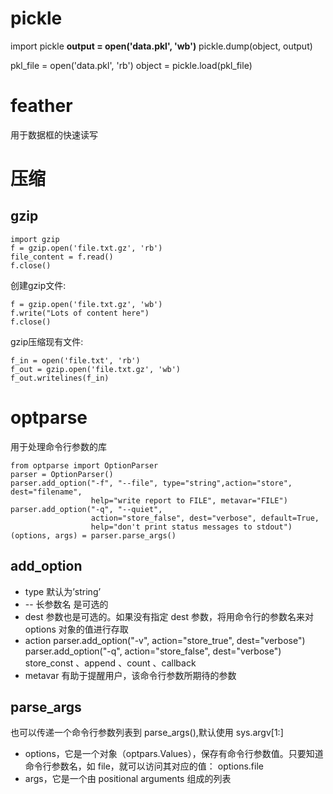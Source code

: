 # pickle
import pickle
**output = open('data.pkl', 'wb')**
pickle.dump(object, output)

pkl_file = open('data.pkl', 'rb')
object = pickle.load(pkl_file)

# feather
用于数据框的快速读写



# 压缩
## gzip
    import gzip  
    f = gzip.open('file.txt.gz', 'rb')  
    file_content = f.read()  
    f.close()  
创建gzip文件:
   
    f = gzip.open('file.txt.gz', 'wb')  
    f.write("Lots of content here")  
    f.close()  
gzip压缩现有文件:

    f_in = open('file.txt', 'rb')  
    f_out = gzip.open('file.txt.gz', 'wb')  
    f_out.writelines(f_in)  


# optparse
用于处理命令行参数的库

    from optparse import OptionParser
    parser = OptionParser() 
    parser.add_option("-f", "--file", type="string",action="store", dest="filename", 
                      help="write report to FILE", metavar="FILE")
    parser.add_option("-q", "--quiet",  
                      action="store_false", dest="verbose", default=True,  
                      help="don't print status messages to stdout")  
    (options, args) = parser.parse_args()              

## add_option
* type 默认为’string’
* -- 长参数名 是可选的
* dest 参数也是可选的。如果没有指定 dest 参数，将用命令行的参数名来对 options 对象的值进行存取
* action
    parser.add_option("-v", action="store_true", dest="verbose")  
    parser.add_option("-q", action="store_false", dest="verbose") 
store_const 、append 、count 、callback 
*  metavar 有助于提醒用户，该命令行参数所期待的参数

## parse_args
也可以传递一个命令行参数列表到 parse_args(),默认使用 sys.argv[1:]
* options，它是一个对象（optpars.Values），保存有命令行参数值。只要知道命令行参数名，如 file，就可以访问其对应的值： options.file
* args，它是一个由 positional arguments 组成的列表

